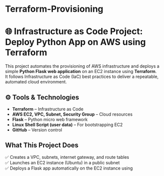 # Terraform-Provisioning

# 🌐 Infrastructure as Code Project: Deploy Python App on AWS using Terraform

This project automates the provisioning of AWS infrastructure and deploys a simple **Python Flask web application** on an EC2 instance using **Terraform**. It follows Infrastructure as Code (IaC) best practices to deliver a repeatable, automated cloud environment.

## ⚙️ Tools & Technologies

- **Terraform** – Infrastructure as Code
- **AWS EC2, VPC, Subnet, Security Group** – Cloud resources
- **Flask** – Python micro web framework
- **Linux Shell Script (user data)** – For bootstrapping EC2
- **GitHub** – Version control

##  What This Project Does

✅ Creates a VPC, subnets, internet gateway, and route tables  
✅ Launches an EC2 instance (Ubuntu) in a public subnet  
✅ Deploys a Flask app automatically on the EC2 instance using





